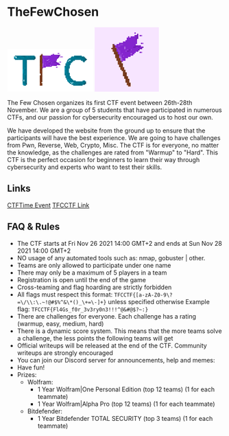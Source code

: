 # TheFewChosen

![](logo.svg) ![](logo.png)

The Few Chosen organizes its first CTF event between 26th-28th November. We are a group of 5 students that have participated in numerous CTFs, and our passion for cybersecurity encouraged us to host our own.

We have developed the website from the ground up to ensure that the participants will have the best experience. We are going to have challenges from Pwn, Reverse, Web, Crypto, Misc. The CTF is for everyone, no matter the knowledge, as the challenges are rated from "Warmup" to "Hard". This CTF is the perfect occasion for beginners to learn their way through cybersecurity and experts who want to test their skills.

## Links

[CTFTime Event](https://ctftime.org/event/1501)
[TFCCTF Link](https://github.com/it-sec-fail/TheFewChosen)

## FAQ & Rules

 - The CTF starts at Fri Nov 26 2021 14:00 GMT+2 and ends at Sun Nov 28 2021 14:00 GMT+2
 - NO usage of any automated tools such as: nmap, gobuster | other.
 - Teams are only allowed to participate under one name
 - There may only be a maximum of 5 players in a team
 - Registration is open until the end of the game
 - Cross-teaming and flag hoarding are strictly forbidden
 - All flags must respect this format: `TFCCTF{[a-zA-Z0-9\?=\/\\:\.~!@#$%^&\*()_\+=\-]+}` unless specified otherwise
   Example flag: `TFCCTF{Fl4Gs_f0r_3v3ry0n3!!!^@&#@$?~:}`
 - There are challenges for everyone. Each challenge has a rating (warmup, easy, medium, hard)
 - There is a dynamic score system. This means that the more teams solve a challenge, the less points the following teams will get
 - Official writeups will be released at the end of the CTF. Community writeups are strongly encouraged
 - You can join our Discord server for announcements, help and memes: [](https://discord.gg/nVYv3mHKUf)
 - Have fun!
 - Prizes:
   - Wolfram:
     - 1 Year Wolfram|One Personal Edition (top 12 teams) (1 for each teammate)
     - 1 Year Wolfram|Alpha Pro (top 12 teams) (1 for each teammate)
   - Bitdefender:
     - 1 Year Bitdefender TOTAL SECURITY (top 3 teams) (1 for each teammate)
